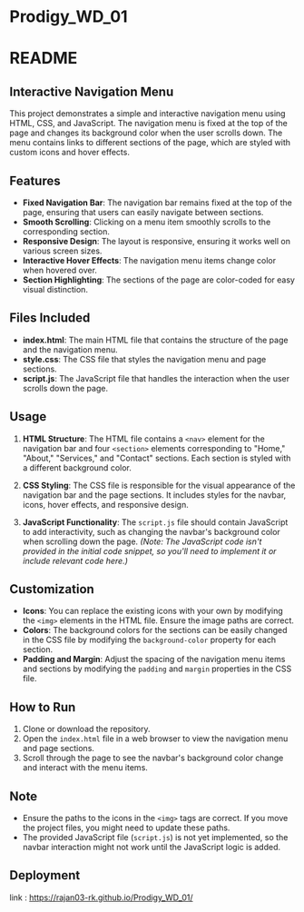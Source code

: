 # Prodigy_WD_01
# README

## Interactive Navigation Menu

This project demonstrates a simple and interactive navigation menu using HTML, CSS, and JavaScript. The navigation menu is fixed at the top of the page and changes its background color when the user scrolls down. The menu contains links to different sections of the page, which are styled with custom icons and hover effects.

## Features

- **Fixed Navigation Bar**: The navigation bar remains fixed at the top of the page, ensuring that users can easily navigate between sections.
- **Smooth Scrolling**: Clicking on a menu item smoothly scrolls to the corresponding section.
- **Responsive Design**: The layout is responsive, ensuring it works well on various screen sizes.
- **Interactive Hover Effects**: The navigation menu items change color when hovered over.
- **Section Highlighting**: The sections of the page are color-coded for easy visual distinction.

## Files Included

- **index.html**: The main HTML file that contains the structure of the page and the navigation menu.
- **style.css**: The CSS file that styles the navigation menu and page sections.
- **script.js**: The JavaScript file that handles the interaction when the user scrolls down the page.

## Usage

1. **HTML Structure**: The HTML file contains a `<nav>` element for the navigation bar and four `<section>` elements corresponding to "Home," "About," "Services," and "Contact" sections. Each section is styled with a different background color.

2. **CSS Styling**: The CSS file is responsible for the visual appearance of the navigation bar and the page sections. It includes styles for the navbar, icons, hover effects, and responsive design.

3. **JavaScript Functionality**: The `script.js` file should contain JavaScript to add interactivity, such as changing the navbar's background color when scrolling down the page. *(Note: The JavaScript code isn't provided in the initial code snippet, so you'll need to implement it or include relevant code here.)*

## Customization

- **Icons**: You can replace the existing icons with your own by modifying the `<img>` elements in the HTML file. Ensure the image paths are correct.
- **Colors**: The background colors for the sections can be easily changed in the CSS file by modifying the `background-color` property for each section.
- **Padding and Margin**: Adjust the spacing of the navigation menu items and sections by modifying the `padding` and `margin` properties in the CSS file.

## How to Run

1. Clone or download the repository.
2. Open the `index.html` file in a web browser to view the navigation menu and page sections.
3. Scroll through the page to see the navbar's background color change and interact with the menu items.

## Note

- Ensure the paths to the icons in the `<img>` tags are correct. If you move the project files, you might need to update these paths.
- The provided JavaScript file (`script.js`) is not yet implemented, so the navbar interaction might not work until the JavaScript logic is added.

## Deployment 
link :  https://rajan03-rk.github.io/Prodigy_WD_01/
